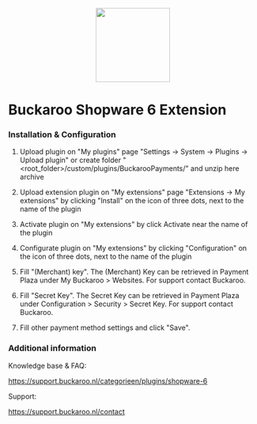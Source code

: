 <p align="center">
  <img src="https://www.buckaroo.nl/media/2988/sw6_icon.jpg" width="150px" position="center">
</p>

# Buckaroo Shopware 6 Extension

### Installation & Configuration 

1) Upload plugin on "My plugins" page "Settings -> System -> Plugins -> Upload plugin"
or
create folder "<root_folder>/custom/plugins/BuckarooPayments/" and unzip here archive

2) Upload extension plugin on "My extensions" page "Extensions -> My extensions" by clicking "Install" on the icon of three dots, next to the name of the plugin

3) Activate plugin on "My extensions" by click Activate near the name of the plugin

4) Configurate plugin on "My extensions" by clicking "Configuration" on the icon of three dots, next to the name of the plugin

5) Fill "(Merchant) key". The (Merchant) Key can be retrieved in Payment Plaza under My Buckaroo > Websites. For support contact Buckaroo.

6) Fill "Secret Key". The Secret Key can be retrieved in Payment Plaza under Configuration > Security > Secret Key. For support contact Buckaroo.

7) Fill other payment method settings and click "Save".

### Additional information
Knowledge base & FAQ:

https://support.buckaroo.nl/categorieen/plugins/shopware-6

Support:

https://support.buckaroo.nl/contact
